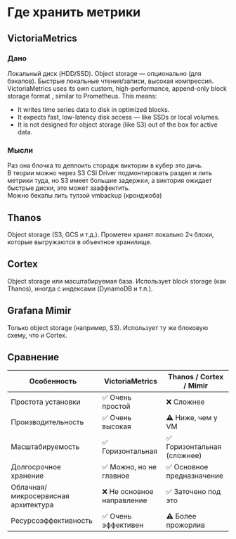 # Где хранить метрики
## VictoriaMetrics
### Дано
Локальный диск (HDD/SSD). Object storage — опционально (для бэкапов). Быстрые локальные чтения/записи, высокая компрессия. <br>
VictoriaMetrics uses its own custom, high-performance, append-only block storage format , similar to Prometheus. This means:
 - It writes time series data to disk in optimized blocks.
 - It expects fast, low-latency disk access — like SSDs or local volumes.
 - It is not designed for object storage (like S3) out of the box for active data.
### Мысли
Раз она блочка то деплоить сторадж виктории в кубер это дичь. <br>
В теории можно через S3 CSI Driver подмонтировать раздел и лить метрики туда, но S3 имеет большие задержки, а виктория ожидает быстрые диски, это может зааффектить. <br>
Можно бекапы лить тулзой vmbackup (кронджоба)
## Thanos
Object storage (S3, GCS и т.д.). Прометеи хранят локально 2ч блоки, которые выгружаются в объектное хранилище.
## Cortex
Object storage или масштабируемая база. Использует block storage (как Thanos), иногда с индексами (DynamoDB и т.п.).
## Grafana Mimir
Только object storage (например, S3). Использует ту же блоковую схему, что и Cortex.

## Сравнение
| Особенность                | VictoriaMetrics           | Thanos / Cortex / Mimir         |
|---------------------------|---------------------------|----------------------------------|
| Простота установки         | ✅ Очень простой           | ❌ Сложнее                       |
| Производительность         | ✅ Очень высокая           | ⚠️ Ниже, чем у VM                |
| Масштабируемость           | ✅ Горизонтальная          | ✅ Горизонтальная (сложнее)      |
| Долгосрочное хранение      | ✅ Можно, но не главное    | ✅ Основное предназначение       |
| Облачная/микросервисная архитектура | ❌ Не основное направление | ✅ Заточено под это              |
| Ресурсоэффективность       | ✅ Очень эффективен         | ⚠️ Более прожорлив               |
